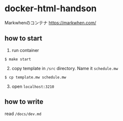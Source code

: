 # docker-html-handson
Markwhenのコンテナ https://markwhen.com/

## how to start
1. run container 
```
$ make start
```

2. copy template in `/src` directory. Name it `schedule.mw`
```
$ cp template.mw schedule.mw
```

3. open `localhost:3210`

## how to write
read `/docs/dev.md`